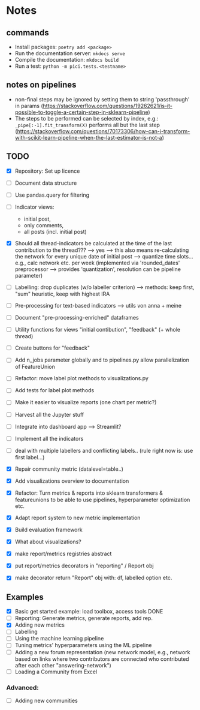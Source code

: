 # Notes

## commands

- Install packages: ``poetry add <package>``
- Run the documentation server: ``mkdocs serve``
- Compile the documentation: ``mkdocs build``
- Run a test: ``python -m pici.tests.<testname>``

## notes on pipelines

- non-final steps may be ignored by setting them to string 'passthrough' in params (https://stackoverflow.com/questions/19262621/is-it-possible-to-toggle-a-certain-step-in-sklearn-pipeline)
- The steps to be performed can be selected by index, e.g.: ``_pipe[:-1].fit_transform(X)`` performs all but the last step (https://stackoverflow.com/questions/70173306/how-can-i-transform-with-scikit-learn-pipeline-when-the-last-estimator-is-not-a)

## TODO

- [x] Repository: Set up licence 
- [ ] Document data structure
- [ ] Use pandas.query for filtering
- [ ] Indicator views:
  - initial post,
  - only comments,
  - all posts (incl. initial post)
- [x] Should all thread-indicators be calculated at the time of the last contribution to the thread??? --> yes --> this also means re-calculating the network for every unique date of initial post --> quantize time slots... e.g., calc network etc. per week (implemented via 'rounded_dates' preprocessor --> provides 'quantization', resolution can be pipeline parameter)
- [ ] Labelling: drop duplicates (w/o labeller criterion) --> methods: keep first, "sum" heuristic, keep with highest IRA
- [ ] Pre-processing for text-based indicators --> utils von anna + meine
- [ ] Document "pre-processing-enriched" dataframes 
- [ ] Utility functions for views "initial contibution", "feedback" (+ whole thread)
- [ ] Create buttons for "feedback"
- [ ] Add n_jobs parameter globally and to pipelines.py allow parallelization of FeatureUnion
- [ ] Refactor: move label plot methods to visualizations.py
- [ ] Add tests for label plot methods
- [ ] Make it easier to visualize reports (one chart per metric?)
- [ ] Harvest all the Jupyter stuff
- [ ] Integrate into dashboard app --> Streamlit?
- [ ] Implement all the indicators
- [ ] deal with multiple labellers and conflicting labels.. (rule right now is: use first label...)
- [x] Repair community metric (datalevel=table..)
- [x] Add visualizations overview to documentation
- [x] Refactor: Turn metrics & reports into sklearn transformers & featureunions to be able to use pipelines, hyperparameter optimization etc.
- [x] Adapt report system to new metric implementation
- [x] Build evaluation framework
- [x] What about visualizations?
- [x] make report/metrics registries abstract
- [x] put report/metrics decorators in "reporting" / Report obj
- [x] make decorator return "Report" obj with: df, labelled option etc.


## Examples

- [x] Basic get started example: load toolbox, access tools     DONE
- [ ] Reporting: Generate metrics, generate reports, add rep.
- [x] Adding new metrics
- [ ] Labelling
- [ ] Using the machine learning pipeline
- [ ] Tuning metrics' hyperparameters using the ML pipeline
- [ ] Adding a new forum representation (new network model, e.g., network based on links where two contributors are connected who contributed after each other "answering-network")
- [ ] Loading a Community from Excel

### Advanced:
- [ ] Adding new communities